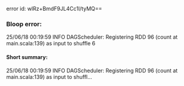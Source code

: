 error id: wlRz+BmdF9JL4Cc1l/tyMQ==
### Bloop error:

25/06/18 00:19:59 INFO DAGScheduler: Registering RDD 96 (count at main.scala:139) as input to shuffle 6
#### Short summary: 

25/06/18 00:19:59 INFO DAGScheduler: Registering RDD 96 (count at main.scala:139) as input to shuffl...